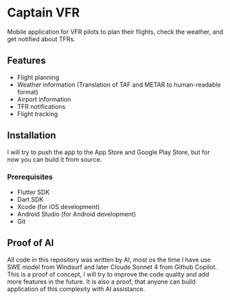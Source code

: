 # Captain VFR

Mobile application for VFR pilots to plan their flights, check the weather, and get notified about TFRs.

## Features
- Flight planning
- Weather information (Translation of TAF and METAR to human-readable format)
- Airport information
- TFR notifications
- Flight tracking


## Installation
I will try to push the app to the App Store and Google Play Store, but for now you can build it from source.
### Prerequisites
- Flutter SDK
- Dart SDK
- Xcode (for iOS development)
- Android Studio (for Android development)
- Git


## Proof of AI
All code in this repository was written by AI, most os the time I have use SWE model from Windsurf and later Cloude Sonnet 4 from Github Copilot.
This is a proof of concept, I will try to improve the code quality and add more features in the future.
It is also a proof, that anyone can build application of this complexity with AI assistance.